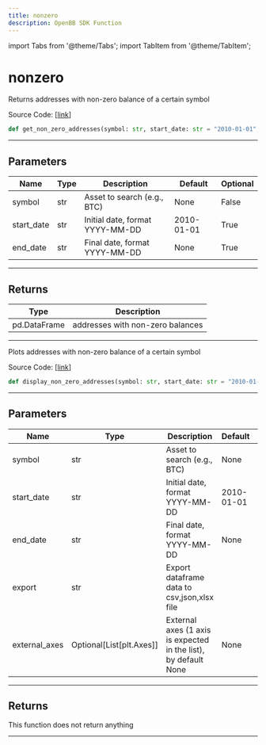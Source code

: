 ```yaml
---
title: nonzero
description: OpenBB SDK Function
---
```


import Tabs from '@theme/Tabs';
import TabItem from '@theme/TabItem';

# nonzero

<Tabs>
<TabItem value="model" label="Model" default>

Returns addresses with non-zero balance of a certain symbol

Source Code: [[link](https://github.com/OpenBB-finance/OpenBBTerminal/tree/main/openbb_terminal/cryptocurrency/due_diligence/glassnode_model.py#L248)]

```python
def get_non_zero_addresses(symbol: str, start_date: str = "2010-01-01", end_date: str = None) -> pd.DataFrame
```

---

## Parameters

| Name | Type | Description | Default | Optional |
| ---- | ---- | ----------- | ------- | -------- |
| symbol | str | Asset to search (e.g., BTC) | None | False |
| start_date | str | Initial date, format YYYY-MM-DD | 2010-01-01 | True |
| end_date | str | Final date, format YYYY-MM-DD | None | True |


---

## Returns

| Type | Description |
| ---- | ----------- |
| pd.DataFrame | addresses with non-zero balances |
---



</TabItem>
<TabItem value="view" label="View">

Plots addresses with non-zero balance of a certain symbol

Source Code: [[link](https://github.com/OpenBB-finance/OpenBBTerminal/tree/main/openbb_terminal/cryptocurrency/due_diligence/glassnode_view.py#L96)]

```python
def display_non_zero_addresses(symbol: str, start_date: str = "2010-01-01", end_date: str = None, export: str = "", external_axes: Optional[List[matplotlib.axes._axes.Axes]] = None) -> None
```

---

## Parameters

| Name | Type | Description | Default | Optional |
| ---- | ---- | ----------- | ------- | -------- |
| symbol | str | Asset to search (e.g., BTC) | None | False |
| start_date | str | Initial date, format YYYY-MM-DD | 2010-01-01 | True |
| end_date | str | Final date, format YYYY-MM-DD | None | True |
| export | str | Export dataframe data to csv,json,xlsx file |  | True |
| external_axes | Optional[List[plt.Axes]] | External axes (1 axis is expected in the list), by default None | None | True |


---

## Returns

This function does not return anything

---



</TabItem>
</Tabs>